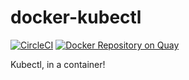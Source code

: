 # docker-kubectl

[![CircleCI](https://circleci.com/gh/giantswarm/docker-kubectl.svg?style=shield)](https://circleci.com/gh/giantswarm/docker-kubectl)
[![Docker Repository on Quay](https://quay.io/repository/giantswarm/docker-kubectl/status "Docker Repository on Quay")](https://quay.io/repository/giantswarm/docker-kubectl)

Kubectl, in a container!
